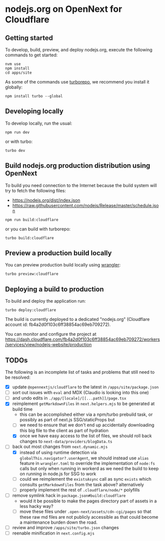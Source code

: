 # nodejs.org on OpenNext for Cloudflare

## Getting started

To develop, build, preview, and deploy nodejs.org, execute the following commands to get started:

```
nvm use
npm install
cd apps/site
```

As some of the commands use [turborepo](https://turbo.build/repo/docs), we recommend you install it globally:

```
npm install turbo --global
```

## Developing locally

To develop locally, run the usual:

```
npm run dev
```

or with turbo:

```
turbo dev
```

## Build nodejs.org production distribution using OpenNext

To build you need connection to the Internet because the build system will try to fetch the following files:

- https://nodejs.org/dist/index.json
- https://raw.githubusercontent.com/nodejs/Release/master/schedule.json

```
npm run build:cloudflare
```

or you can build with turborepo:

```
turbo build:cloudflare
```

## Preview a production build locally

You can preview production build locally using [wrangler](https://developers.cloudflare.com/workers/wrangler/):

```
turbo preview:cloudflare
```

## Deploying a build to production

To build and deploy the application run:

```
turbo deploy:cloudflare
```

The build is currently deployed to a dedicated "nodejs.org" (Cloudflare account id: fb4a2d0f103c6ff38854ac69eb709272).

You can monitor and configure the project at https://dash.cloudflare.com/fb4a2d0f103c6ff38854ac69eb709272/workers/services/view/nodejs-website/production

## TODOs

The following is an incomplete list of tasks and problems that still need to be resolved:

- [x] update `@opennextjs/cloudflare` to the latest in `/apps/site/package.json`
- [ ] sort out issues with `eval` and MDX (Claudio is looking into this one)
- [ ] and undo edits in `./app/[locale]/[[...path]]/page.tsx`
- [x] reimplement `getMarkdownFiles` in `next.helpers.mjs` to be generated at build time
  - this can be accomplished either via a npm/turbo prebuild task, or possibly as part of next.js SSG/staticProps but
  - [ ] we need to ensure that we don't end up accidentally downloading this big file to the client as part of hydration
  - [x] once we have easy access to the list of files, we should roll back changes to `next-data/providers/blogData.ts`
- [ ] back out most changes from `next.dynamic.mjs`
  - [x] instead of using runtime detection via `globalThis.navigator?.userAgent`, we should instead use `alias` feature in `wrangler.toml` to override the implementation of `node:fs` calls but only when running in workerd as we need the build to keep on running in node.js for SSG to work
  - [ ] could we reimplement the `existsAsync` call as sync `exists` which consults `getMarkdownFiles` from the task above? alternatively
  - [ ] properly implement the rest of `.cloudflare/node/*` polyfills
- [ ] remove symlink hack in `package.json#build:cloudflare`
  - would it be possible to make the pages directory part of assets in a less hacky way?
  - [ ] move these files under `.open-next/assets/cdn-cgi/pages` so that these raw md files are not publicly accessible as that could become a maintenance burden down the road.
- [ ] review and improve `/apps/site/turbo.json` changes
- [ ] reenable minification in `next.config.mjs`
